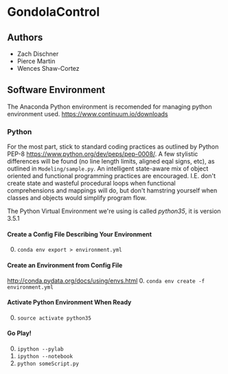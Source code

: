 # GondolaControl

## Authors
* Zach Dischner
* Pierce Martin
* Wences Shaw-Cortez

## Software Environment 
The Anaconda Python environment is recomended for managing python environment used. 
https://www.continuum.io/downloads

### Python
For the most part, stick to standard coding practices as outlined by Python PEP-8 https://www.python.org/dev/peps/pep-0008/. A few stylistic differences will be found (no line length limits, aligned eqal signs, etc), as outlined in `Modeling/sample.py`. An intelligent state-aware mix of object oriented and functional programming practices are encouraged. I.E. don't create state and wasteful procedural loops when functional comprehensions and mappings will do, but don't hamstring yourself when classes and objects would simplify program flow. 

The Python Virtual Environment we're using is called *python35*, it is version 3.5.1

#### Create a Config File Describing Your Environment
0. `conda env export > environment.yml`

#### Create an Environment from Config File
http://conda.pydata.org/docs/using/envs.html
0. `conda env create -f environment.yml`

#### Activate Python Environment When Ready
0. `source activate python35`

#### Go Play!
0. `ipython --pylab`
0. `ipython --notebook`
0. `python someScript.py`